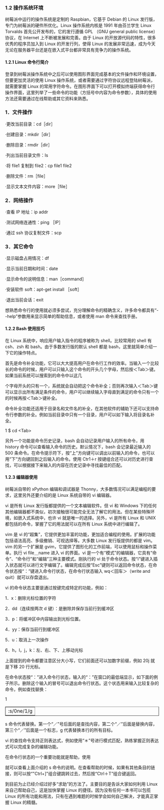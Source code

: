 
### 1.2 操作系统环境

树莓派中运行的操作系统是定制的 Raspbian，它基于 Debian 的 Linux 发行版，专门为树莓派的硬件所优化。Linux 操作系统内核是 1991 年由芬兰学生 Linux Torvalds 首先公开发布的，它的发行遵循 GPL （GNU general public license）协议，在 Internet 上不断被发展和完善。由于 Linux 的开放源代码的特性，很多优秀的程序员加入到 Linux 的开发行列，使得 Linux 的发展非常迅速，成为今天无论在服务器平台还是在嵌入式平台都非常具有竞争力的操作系统。

#### 1.2.1 Linux 命令行简介

登录到树莓派操作系统中之后可以使用图形界面完成基本的文件操作和环境设置，但要更加灵活的使用 Linux 操作系统，或者需要通过字符协议远程登陆树莓派，就需要掌握 Linux 的常用字符命令。在图形界面下可以打开模拟终端获得命令行操作界面，这里列举了一些命令的功能（方括号中内容为命令参数），具体的使用方法还需要通过在线帮助或其它资料来熟悉。

### 1．文件操作

·更改当前目录：cd［dir］

·创建目录：mkdir［dir］

·删除目录：rmdir［dir］

·列出当前目录文件：ls

·将 file1 复制到 file2：cp file1 file2

·删除文件：rm［file］

·显示文本文件内容：more［file］

### 2．网络操作

·查看 IP 地址：ip addr

·测试网络连通性：ping ［IP］

·通过 ssh 协议复制文件：scp

### 3．其它命令

·显示磁盘占用情况：df

·显示当前日期和时间：date

·显示命令的说明信息：man［command］

·安装软件 soft：apt-get install ［soft］

·退出当前会话：exit

想熟悉命令行的使用就必须多尝试，充分理解命令的精确含义，许多命令都具有“--help”参数用来显示简单的帮助信息，或者使用 man 命令来查找手册。

#### 1.2.2 Bash 使用技巧

在 Linux 系统中，响应用户输入指令的程序被称为 shell。比较常用的 shell 有 csh、zsh 和 bash。由于多数发行版的默认 shell 都是 bash，这里就简单介绍一下它的操作特点。

首先是命令补全功能，它可以大大提高用户在命令行工作的效率。当输入一个比较长的命令的时候，用户可以只输入这个命令的开头几个字母，然后按＜Tab＞键。如果当前系统可以搜索到的命令中以这几

个字母开头的只有一个，系统就会自动把这个命令补全；否则再次输入＜Tab＞键可以显示出所有满足条件的命令，用户可以继续输入字母直到满足的命令只有一个的时候再按＜Tab＞键补全。

命令补全功能还适用于目录名和文件名的补全，在其他软件的辅助下还可以支持命令行参数的补全。例如当前目录中只有一个目录，用户可以如下输入将目录名补全。

1 &#36; cd &lt;Tab&gt;

另外一个功能是命令历史记录，bash 会自动记录用户输入的所有命令，用 history 命令可以查看输入命令的历史。默认情况下，bash 会记录最近输入的 500 条命令。在命令提示符下，按“上”方向键可以调出以前输入的命令，也可以用“下”方向键回到之后输入的命令。使用 Ctr1＋r 按键组合还可以对历史进行查找，可以根据接下来输入的内容在历史记录中寻找最佳的匹配。

#### 1.2.3 编辑器使用

树莓派自带的 xPython 编辑和调试器是 Thonny，大多数情况可以满足编程的要求，这里另外还要介绍的是 Linux 系统自带的 vi 编辑器。

vi 是所有 Linux 发行版都提供的一个文本编辑软件。但 vi 和 Windows 下的任何其他编辑器都不类似，初次接触很可能完全无法了解它的用法。但在某些特殊环境，如嵌入式系统中，也许 vi 就是唯一的选择。另外，vi 是所有 Linux 和 UNIX 都包括的命令，掌握了它的用法就可以在所有 Linux 系统中进行编辑了。

vim 是 vi 的“超集”，它提供更加丰富的功能，更加适合编程的使用。扩展的功能包括语法高亮、多级撤销、可视选择等。大多数 Linux 发行版提供的都是 vim。vim 的另一个扩展是 gvim，它提供了图形化的工作前端，可以使用鼠标和操作菜单。执行 vi file＿name 进入 vi 的界面。vi 是一个有“模式”的编辑器，它具有“命令”、“命令行”和“编辑”三种主要模式。刚执行的 vi 处于命令状态。按“i”键进入插入状态就可以进行文字编辑了。编辑完成后按“Esc”键则可以返回命令状态，在命令状态按“：”键进入命令行状态，在命令行状态输入 wq＜回车＞（write and quit）就可以存盘退出。

vi 的命令状态主要是通过按键完成特定的功能，例如：

1．x：删除光标位置的字符

2．dd（连续按两次 d 键）：是删除并保存当前行到缓冲区

3．p：将缓冲区中内容输出到光标位置。

4．yy：保存当前行到缓冲区

5．u：取消上一次操作

6．h，l，j，k：左、右、下、上移动光标

上面提到的命令都要注意区分大小写，它们前面还可以加数字前缀，例如 20j 就是下移 20 行光标。

在命令状态按“：”进入命令行状态，输入的“：”在窗口的最低端显示，如下面的例子所示。删除这个输入的冒号可以退出命令行状态。这个状态用来输入比较复杂的命令，例如查找替换：

1

<table border="1" ><tr>
<td colspan="1" rowspan="1">:s/0ne/1/g</td>
</tr></table>

s 命令代表替换。第一个“／”号后面的是查找内容，第二个“／”后面是替换内容，第三个“／”后面是一个标志，g 代表替换本行的所有目标。

vi 的查找命令支持正则表达式，例如使用“＊”号进行模式匹配，熟练掌握正则表达式可以完成复杂的编辑功能。

在命令行状态的一个重要功能就是帮助，使用

就可以查看上面介绍的 s 命令的说明。在查看帮助的时候，如果有其他条目的链接，则可以按“"Ctrl+]"组合键跳转过去，然后按“Ctrl＋T”组合键返回。

到目前为止已经介绍过好多“求助”的方法了。主要目的是告诉大家如何利用 Linux 来自己帮助自己，这是加快掌握 Linux 的捷径。因为没有任何一本书可以包揽 Linux 的所有功能和用法，只有在遇到难题的时候学会如何自己解决，才能真正掌握 Linux 的精髓。
